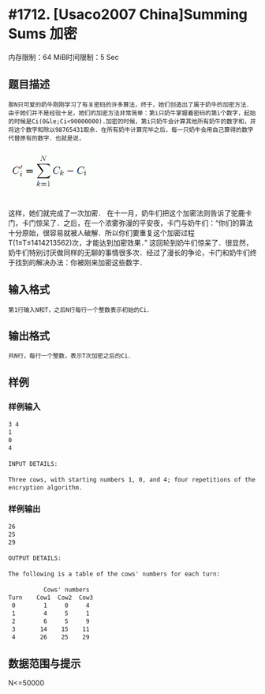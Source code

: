 # #1712. [Usaco2007 China]Summing Sums 加密

内存限制：64 MiB时间限制：5 Sec

## 题目描述

    那N只可爱的奶牛刚刚学习了有关密码的许多算法，终于，她们创造出了属于奶牛的加密方法．由于她们并不是经验十足，她们的加密方法非常简单：第i只奶牛掌握着密码的第i个数字，起始的时候是Ci(0&le;Ci<90000000).加密的时候，第i只奶牛会计算其他所有奶牛的数字和，并将这个数字和除以98765431取余．在所有奶牛计算完毕之后，每一只奶牛会用自己算得的数字代替原有的数字．也就是说，

![](upload/201401/22(10).jpg)

这样，她们就完成了一次加密．    在十一月，奶牛们把这个加密法则告诉了驼鹿卡门，卡门惊呆了．之后，在一个浓雾弥漫的平安夜，卡门与奶牛们：&ldquo;你们的算法十分原始，很容易就被人破解．所以你们要重复这个加密过程T(1&le;T&le;1414213562)次，才能达到加密效果．&rdquo;    这回轮到奶牛们惊呆了．很显然，奶牛们特别讨厌做同样的无聊的事情很多次．经过了漫长的争论，卡门和奶牛们终于找到的解决办法：你被刚来加密这些数字．

## 输入格式

    第1行输入N和T，之后N行每行一个整数表示初始的Ci．

## 输出格式

 

    共N行，每行一个整数，表示T次加密之后的Ci．

## 样例

### 样例输入

    
    3 4
    1
    0
    4
    
    INPUT DETAILS:
    
    Three cows, with starting numbers 1, 0, and 4; four repetitions of the
    encryption algorithm.
    
    

### 样例输出

    
    26
    25
    29
    
    OUTPUT DETAILS:
    
    The following is a table of the cows' numbers for each turn:
    
              Cows' numbers
    Turn    Cow1  Cow2  Cow3
     0        1     0     4
     1        4     5     1
     2        6     5     9
     3       14    15    11
     4       26    25    29
    
    

## 数据范围与提示

 N<=50000
